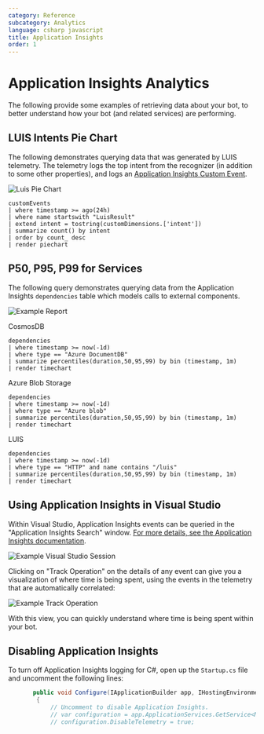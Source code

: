 ```yaml
---
category: Reference
subcategory: Analytics
language: csharp javascript
title: Application Insights
order: 1
---
```



# Application Insights Analytics

The following provide some examples of retrieving data about your bot, to better understand how your bot (and related services) are performing.

## LUIS Intents Pie Chart

The following demonstrates querying data that was generated by LUIS telemetry. The telemetry logs the top intent from the recognizer (in addition to some other properties), and logs an [Application Insights Custom Event](https://docs.microsoft.com/en-us/azure/application-insights/app-insights-api-custom-events-metrics).

![Luis Pie Chart](\assets\images\luis_pie.png)

```
customEvents
| where timestamp >= ago(24h)
| where name startswith "LuisResult"
| extend intent = tostring(customDimensions.['intent'])
| summarize count() by intent
| order by count_ desc
| render piechart
```

## P50, P95, P99 for Services

The following query demonstrates querying data from the Application Insights `dependencies` table which models calls to external components.

![Example Report](\assets\images\p99.png)

CosmosDB

```
dependencies
| where timestamp >= now(-1d)
| where type == "Azure DocumentDB"
| summarize percentiles(duration,50,95,99) by bin (timestamp, 1m)
| render timechart
```

Azure Blob Storage

```
dependencies
| where timestamp >= now(-1d)
| where type == "Azure blob"
| summarize percentiles(duration,50,95,99) by bin (timestamp, 1m)
| render timechart
```

LUIS

```
dependencies
| where timestamp >= now(-1d)
| where type == "HTTP" and name contains "/luis"
| summarize percentiles(duration,50,95,99) by bin (timestamp, 1m)
| render timechart
```

## Using Application Insights in Visual Studio

Within Visual Studio, Application Insights events can be queried in the "Application Insights Search" window. [For more details, see the Application Insights documentation](https://docs.microsoft.com/en-us/azure/application-insights/app-insights-diagnostic-search).

![Example Visual Studio Session](\assets\images\visualstudio_appinsights.png)

Clicking on "Track Operation" on the details of any event can give you a visualization of where time is being spent, using the events in the telemetry that are automatically correlated:

![Example Track Operation](\assets\images\visualstudio_trackoperation.png)

With this view, you can quickly understand where time is being spent within your bot.

## Disabling Application Insights

To turn off Application Insights logging for C#, open up the `Startup.cs` file and uncomment the following lines:

```csharp
       public void Configure(IApplicationBuilder app, IHostingEnvironment env)
        {
            // Uncomment to disable Application Insights.
            // var configuration = app.ApplicationServices.GetService<Microsoft.ApplicationInsights.Extensibility.TelemetryConfiguration>();
            // configuration.DisableTelemetry = true;
```